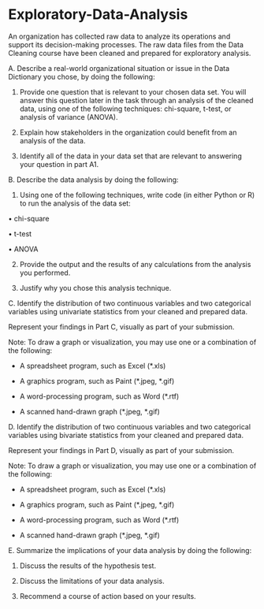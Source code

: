 # Exploratory-Data-Analysis

An organization has collected raw data to analyze its operations and support its decision-making processes. The raw data files from the Data Cleaning course have been cleaned and prepared for exploratory analysis.

A.  Describe a real-world organizational situation or issue in the Data Dictionary you chose, by doing the following:

1.  Provide one question that is relevant to your chosen data set. You will answer this question later in the task through an analysis of the cleaned data, using one of the following techniques: chi-square, t-test, or analysis of variance (ANOVA).

2.  Explain how stakeholders in the organization could benefit from an analysis of the data.

3.  Identify all of the data in your data set that are relevant to answering your question in part A1.

 

B.  Describe the data analysis by doing the following:

1.  Using one of the following techniques, write code (in either Python or R) to run the analysis of the data set:

•   chi-square

•   t-test

•   ANOVA

2.  Provide the output and the results of any calculations from the analysis you performed.

3.  Justify why you chose this analysis technique.

 

C.  Identify the distribution of two continuous variables and two categorical variables using univariate statistics from your cleaned and prepared data. 

Represent your findings in Part C, visually as part of your submission.
 

Note: To draw a graph or visualization, you may use one or a combination of the following:

- A spreadsheet program, such as Excel (*.xls)

- A graphics program, such as Paint (*.jpeg, *.gif)

- A word-processing program, such as Word (*.rtf) 

- A scanned hand-drawn graph (*.jpeg, *.gif)

 

D.  Identify the distribution of two continuous variables and two categorical variables using bivariate statistics from your cleaned and prepared data.

Represent your findings in Part D, visually as part of your submission.
 

Note: To draw a graph or visualization, you may use one or a combination of the following:

- A spreadsheet program, such as Excel (*.xls)

- A graphics program, such as Paint (*.jpeg, *.gif)

- A word-processing program, such as Word (*.rtf) 

- A scanned hand-drawn graph (*.jpeg, *.gif)

  

E.  Summarize the implications of your data analysis by doing the following:

1.  Discuss the results of the hypothesis test.

2.  Discuss the limitations of your data analysis.

3.  Recommend a course of action based on your results.
